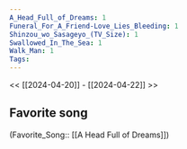 ```yaml
---
A_Head_Full_of_Dreams: 1
Funeral_For_A_Friend-Love_Lies_Bleeding: 1
Shinzou_wo_Sasageyo_(TV_Size): 1
Swallowed_In_The_Sea: 1
Walk_Man: 1
Tags: 
---
```

 << [[2024-04-20]] - [[2024-04-22]] >> 
## Favorite song
(Favorite_Song:: [[A Head Full of Dreams]])
